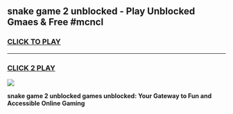 
## snake game 2 unblocked - Play Unblocked Gmaes & Free #mcncl
<h3>
<a href="https://news.freeplayer.one?title=snake_game_2_unblocked&ref=03M">CLICK TO PLAY</a></h3>
<hr>

<h3>
<a href="https://news.freeplayer.one?title=snake_game_2_unblocked&ref=03M">CLICK 2 PLAY</a>
  
</h3>

<a href="https://news.freeplayer.one?title=snake_game_2_unblocked&ref=03M"><img src="https://clearcache.store/games.png"></a>


**snake game 2 unblocked games unblocked: Your Gateway to Fun and Accessible Online Gaming**
